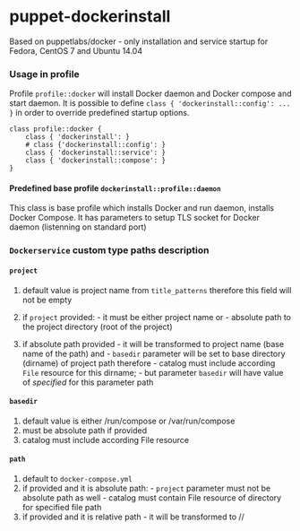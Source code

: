 # puppet-dockerinstall
Based on puppetlabs/docker - only installation and service startup for Fedora, CentOS 7 and Ubuntu 14.04

### Usage in profile

Profile `profile::docker` will install Docker daemon and Docker compose and start daemon. It is possible to define `class { 'dockerinstall::config': ... }` in order to override predefined startup options.

```
class profile::docker {
    class { 'dockerinstall': }
    # class {'dockerinstall::config': }
    class { 'dockerinstall::service': }
    class { 'dockerinstall::compose': }
}
```

#### Predefined base profile `dockerinstall::profile::daemon `

This class is base profile which installs Docker and run daemon, installs Docker Compose. It has parameters to setup TLS socket for Docker daemon (listenning on standard port)

### `Dockerservice` custom type paths description

#### `project`

  1) default value is project name from `title_patterns`
     therefore this field will not be empty

  2) if `project` provided:
    - it must be either project name or
    - absolute path to the project directory (root of the project)

  3) if absolute path provided
    - it will be transformed to project name (base name of the path) and
    - `basedir` parameter will be set to base directory (dirname) of project
      path therefore
    - catalog must include according `File` resource for this
      dirname;
    - but parameter `basedir` will have value of *specified* for this
      parameter path

#### `basedir`

  1) default value is either /run/compose or /var/run/compose
  2) must be absolute path if provided
  3) catalog must include according File resource

#### `path`

  1) default to `docker-compose.yml`
  2) if provided and it is absolute path:
    - `project` parameter must not be absolute path as well
    - catalog must contain File resource of directory for specified file path
  3) if provided and it is relative path
    - it will be transformed to <basedir>/<project>/<path>